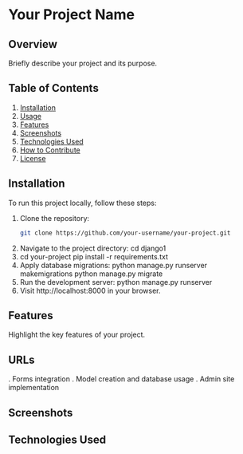# Your Project Name

## Overview
Briefly describe your project and its purpose.

## Table of Contents
1. [Installation](#installation)
2. [Usage](#usage)
3. [Features](#features)
4. [Screenshots](#screenshots)
5. [Technologies Used](#technologies-used)
6. [How to Contribute](#how-to-contribute)
7. [License](#license)

## Installation
To run this project locally, follow these steps:

1. Clone the repository:
   ```bash
   git clone https://github.com/your-username/your-project.git
2. Navigate to the project directory:
   cd django1
3. cd your-project
  pip install -r requirements.txt
4. Apply database migrations:
   python manage.py runserver makemigrations
   python manage.py migrate
5. Run the development server:
   python manage.py runserver
6. Visit http://localhost:8000 in your browser.

## Features
Highlight the key features of your project.

## URLs
. Forms integration
. Model creation and database usage
. Admin site implementation

## Screenshots

## Technologies Used
